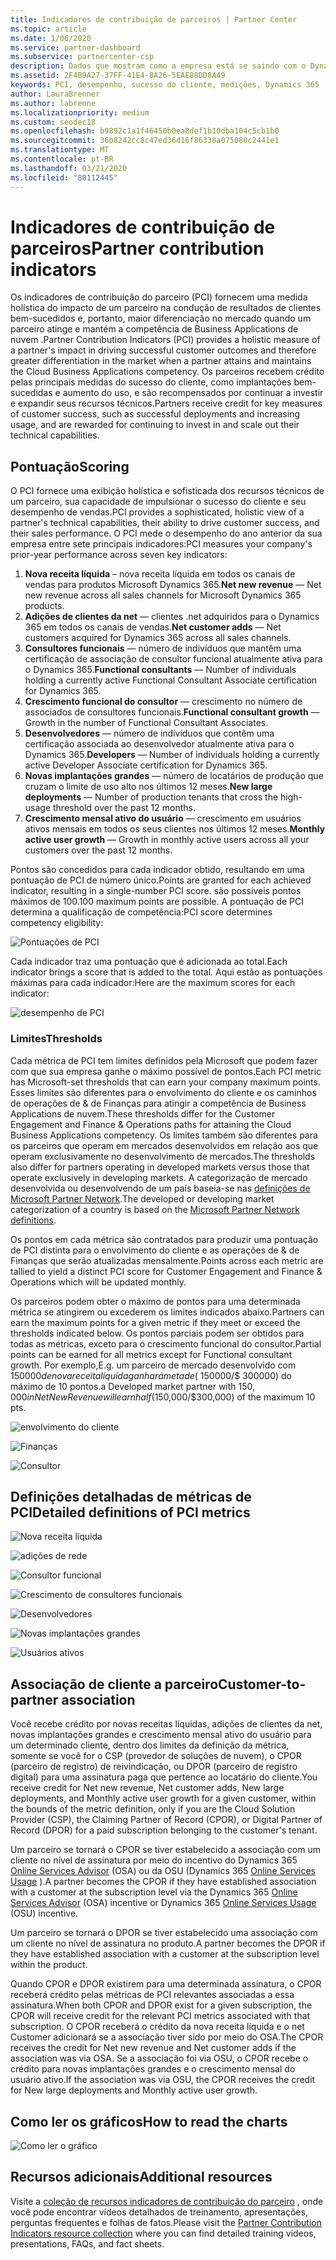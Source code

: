 ```yaml
---
title: Indicadores de contribuição de parceiros | Partner Center
ms.topic: article
ms.date: 1/06/2020
ms.service: partner-dashboard
ms.subservice: partnercenter-csp
description: Dados que mostram como a empresa está se saindo com o Dynamics 365 Customer Engagement ou o Dynamics 365 for Finance and Operations
ms.assetid: 2F4B9A27-37FF-41E4-8A26-5EAE88DD8A49
keywords: PCI, desempenho, sucesso do cliente, medições, Dynamics 365
author: LauraBrenner
ms.author: labrenne
ms.localizationpriority: medium
ms.custom: seodec18
ms.openlocfilehash: b9892c1a1f46450b0ea8def1b10dba104c5cb1b0
ms.sourcegitcommit: 36b8242cc8c47ed36d16f86338a075080c2441e1
ms.translationtype: MT
ms.contentlocale: pt-BR
ms.lasthandoff: 03/21/2020
ms.locfileid: "80112445"
---
```

# <a name="partner-contribution-indicators"></a><span data-ttu-id="8fa9b-104">Indicadores de contribuição de parceiros</span><span class="sxs-lookup"><span data-stu-id="8fa9b-104">Partner contribution indicators</span></span>

<span data-ttu-id="8fa9b-105">Os indicadores de contribuição do parceiro (PCI) fornecem uma medida holística do impacto de um parceiro na condução de resultados de clientes bem-sucedidos e, portanto, maior diferenciação no mercado quando um parceiro atinge e mantém a competência de Business Applications de nuvem .</span><span class="sxs-lookup"><span data-stu-id="8fa9b-105">Partner Contribution Indicators (PCI) provides a holistic measure of a partner's impact in driving successful customer outcomes and therefore greater differentiation in the market when a partner attains and maintains the Cloud Business Applications competency.</span></span> <span data-ttu-id="8fa9b-106">Os parceiros recebem crédito pelas principais medidas do sucesso do cliente, como implantações bem-sucedidas e aumento do uso, e são recompensados por continuar a investir e expandir seus recursos técnicos.</span><span class="sxs-lookup"><span data-stu-id="8fa9b-106">Partners receive credit for key measures of customer success, such as successful deployments and increasing usage, and are rewarded for continuing to invest in and scale out their technical capabilities.</span></span>

## <a name="scoring"></a><span data-ttu-id="8fa9b-107">Pontuação</span><span class="sxs-lookup"><span data-stu-id="8fa9b-107">Scoring</span></span>

<span data-ttu-id="8fa9b-108">O PCI fornece uma exibição holística e sofisticada dos recursos técnicos de um parceiro, sua capacidade de impulsionar o sucesso do cliente e seu desempenho de vendas.</span><span class="sxs-lookup"><span data-stu-id="8fa9b-108">PCI provides a sophisticated, holistic view of a partner's technical capabilities, their ability to drive customer success, and their sales performance.</span></span> <span data-ttu-id="8fa9b-109">O PCI mede o desempenho do ano anterior da sua empresa entre sete principais indicadores:</span><span class="sxs-lookup"><span data-stu-id="8fa9b-109">PCI measures your company's prior-year performance across seven key indicators:</span></span>

1. <span data-ttu-id="8fa9b-110">**Nova receita líquida** – nova receita líquida em todos os canais de vendas para produtos Microsoft Dynamics 365.</span><span class="sxs-lookup"><span data-stu-id="8fa9b-110">**Net new revenue** — Net new revenue across all sales channels for Microsoft Dynamics 365 products.</span></span>
2. <span data-ttu-id="8fa9b-111">**Adições de clientes da net** — clientes .net adquiridos para o Dynamics 365 em todos os canais de vendas.</span><span class="sxs-lookup"><span data-stu-id="8fa9b-111">**Net customer adds** — Net customers acquired for Dynamics 365 across all sales channels.</span></span>
3. <span data-ttu-id="8fa9b-112">**Consultores funcionais** — número de indivíduos que mantêm uma certificação de associação de consultor funcional atualmente ativa para o Dynamics 365.</span><span class="sxs-lookup"><span data-stu-id="8fa9b-112">**Functional consultants** — Number of individuals holding a currently active Functional Consultant Associate certification for Dynamics 365.</span></span>
4. <span data-ttu-id="8fa9b-113">**Crescimento funcional do consultor** — crescimento no número de associados de consultores funcionais.</span><span class="sxs-lookup"><span data-stu-id="8fa9b-113">**Functional consultant growth** — Growth in the number of Functional Consultant Associates.</span></span>
5. <span data-ttu-id="8fa9b-114">**Desenvolvedores** — número de indivíduos que contêm uma certificação associada ao desenvolvedor atualmente ativa para o Dynamics 365.</span><span class="sxs-lookup"><span data-stu-id="8fa9b-114">**Developers** — Number of individuals holding a currently active Developer Associate certification for Dynamics 365.</span></span>
6. <span data-ttu-id="8fa9b-115">**Novas implantações grandes** — número de locatários de produção que cruzam o limite de uso alto nos últimos 12 meses.</span><span class="sxs-lookup"><span data-stu-id="8fa9b-115">**New large deployments** — Number of production tenants that cross the high-usage threshold over the past 12 months.</span></span>
7. <span data-ttu-id="8fa9b-116">**Crescimento mensal ativo do usuário** — crescimento em usuários ativos mensais em todos os seus clientes nos últimos 12 meses.</span><span class="sxs-lookup"><span data-stu-id="8fa9b-116">**Monthly active user growth** — Growth in monthly active users across all your customers over the past 12 months.</span></span>

<span data-ttu-id="8fa9b-117">Pontos são concedidos para cada indicador obtido, resultando em uma pontuação de PCI de número único.</span><span class="sxs-lookup"><span data-stu-id="8fa9b-117">Points are granted for each achieved indicator, resulting in a single-number PCI score.</span></span> <span data-ttu-id="8fa9b-118">são possíveis pontos máximos de 100.</span><span class="sxs-lookup"><span data-stu-id="8fa9b-118">100 maximum points are possible.</span></span> <span data-ttu-id="8fa9b-119">A pontuação de PCI determina a qualificação de competência:</span><span class="sxs-lookup"><span data-stu-id="8fa9b-119">PCI score determines competency eligibility:</span></span>

![Pontuações de PCI](images/pcinew1.png)

<span data-ttu-id="8fa9b-121">Cada indicador traz uma pontuação que é adicionada ao total.</span><span class="sxs-lookup"><span data-stu-id="8fa9b-121">Each indicator brings a score that is added to the total.</span></span> <span data-ttu-id="8fa9b-122">Aqui estão as pontuações máximas para cada indicador:</span><span class="sxs-lookup"><span data-stu-id="8fa9b-122">Here are the maximum scores for each indicator:</span></span>

![desempenho de PCI](images/pci/perfnew.png)

### <a name="thresholds"></a><span data-ttu-id="8fa9b-124">Limites</span><span class="sxs-lookup"><span data-stu-id="8fa9b-124">Thresholds</span></span>

<span data-ttu-id="8fa9b-125">Cada métrica de PCI tem limites definidos pela Microsoft que podem fazer com que sua empresa ganhe o máximo possível de pontos.</span><span class="sxs-lookup"><span data-stu-id="8fa9b-125">Each PCI metric has Microsoft-set thresholds that can earn your company maximum points.</span></span> <span data-ttu-id="8fa9b-126">Esses limites são diferentes para o envolvimento do cliente e os caminhos de operações de & de Finanças para atingir a competência de Business Applications de nuvem.</span><span class="sxs-lookup"><span data-stu-id="8fa9b-126">These thresholds differ for the Customer Engagement and Finance & Operations paths for attaining the Cloud Business Applications competency.</span></span> <span data-ttu-id="8fa9b-127">Os limites também são diferentes para os parceiros que operam em mercados desenvolvidos em relação aos que operam exclusivamente no desenvolvimento de mercados.</span><span class="sxs-lookup"><span data-stu-id="8fa9b-127">The thresholds also differ for partners operating in developed markets versus those that operate exclusively in developing markets.</span></span>  <span data-ttu-id="8fa9b-128">A categorização de mercado desenvolvida ou desenvolvendo de um país baseia-se nas [definições de Microsoft Partner Network](https://assetsprod.microsoft.com/mpn/mpn-developed-and-developing-countries.pdf).</span><span class="sxs-lookup"><span data-stu-id="8fa9b-128">The developed or developing market categorization of a country is based on the [Microsoft Partner Network definitions](https://assetsprod.microsoft.com/mpn/mpn-developed-and-developing-countries.pdf).</span></span>

<span data-ttu-id="8fa9b-129">Os pontos em cada métrica são contratados para produzir uma pontuação de PCI distinta para o envolvimento do cliente e as operações de & de Finanças que serão atualizadas mensalmente.</span><span class="sxs-lookup"><span data-stu-id="8fa9b-129">Points across each metric are tallied to yield a distinct PCI score for Customer Engagement and Finance & Operations which will be updated monthly.</span></span>

<span data-ttu-id="8fa9b-130">Os parceiros podem obter o máximo de pontos para uma determinada métrica se atingirem ou excederem os limites indicados abaixo.</span><span class="sxs-lookup"><span data-stu-id="8fa9b-130">Partners can earn the maximum points for a given metric if they meet or exceed the thresholds indicated below.</span></span> <span data-ttu-id="8fa9b-131">Os pontos parciais podem ser obtidos para todas as métricas, exceto para o crescimento funcional do consultor.</span><span class="sxs-lookup"><span data-stu-id="8fa9b-131">Partial points can be earned for all metrics except for Functional consultant growth.</span></span> <span data-ttu-id="8fa9b-132">Por exemplo,</span><span class="sxs-lookup"><span data-stu-id="8fa9b-132">E.g.</span></span> <span data-ttu-id="8fa9b-133">um parceiro de mercado desenvolvido com $150000 de nova receita líquida ganhará metade ($ 150000/$ 300000) do máximo de 10 pontos.</span><span class="sxs-lookup"><span data-stu-id="8fa9b-133">a Developed market partner with $150,000 in Net New Revenue will earn half ($150,000/$300,000) of the maximum 10 pts.</span></span> 

![envolvimento do cliente](images/pci/custengagethresh.png)

![Finanças](images/pci/table_2.png
)

![Consultor](images/pci/table_3.png)

## <a name="detailed-definitions-of-pci-metrics"></a><span data-ttu-id="8fa9b-137">Definições detalhadas de métricas de PCI</span><span class="sxs-lookup"><span data-stu-id="8fa9b-137">Detailed definitions of PCI metrics</span></span>

![Nova receita líquida](images/pci/netnewrevenue.png)

![adições de rede](images/pci/netadds.png)

![Consultor funcional](images/pci/funcconsult.png)

![Crescimento de consultores funcionais](images/pci/funcgrowth2.png)

![Desenvolvedores](images/pci/developers.png) 

![Novas implantações grandes](images/pci/largedeploy.png) 

![Usuários ativos](images/pci/activeusers.png)



## <a name="customer-to-partner-association"></a><span data-ttu-id="8fa9b-145">Associação de cliente a parceiro</span><span class="sxs-lookup"><span data-stu-id="8fa9b-145">Customer-to-partner association</span></span>

<span data-ttu-id="8fa9b-146">Você recebe crédito por novas receitas líquidas, adições de clientes da net, novas implantações grandes e crescimento mensal ativo do usuário para um determinado cliente, dentro dos limites da definição da métrica, somente se você for o CSP (provedor de soluções de nuvem), o CPOR (parceiro de registro) de reivindicação, ou DPOR (parceiro de registro digital) para uma assinatura paga que pertence ao locatário do cliente.</span><span class="sxs-lookup"><span data-stu-id="8fa9b-146">You receive credit for Net new revenue, Net customer adds, New large deployments, and Monthly active user growth for a given customer, within the bounds of the metric definition, only if you are the Cloud Solution Provider (CSP), the Claiming Partner of Record (CPOR), or Digital Partner of Record (DPOR) for a paid subscription belonging to the customer's tenant.</span></span>

<span data-ttu-id="8fa9b-147">Um parceiro se tornará o CPOR se tiver estabelecido a associação com um cliente no nível de assinatura por meio do incentivo do Dynamics 365 [Online Services Advisor](https://support.microsoft.com/en-us/help/4501560/online-services-advisor-osa-sell-incentives-faq) (OSA) ou da OSU (Dynamics 365 [Online Services Usage](https://support.microsoft.com/en-us/help/4489988/online-services-usage-osu-incentives-faq) ).</span><span class="sxs-lookup"><span data-stu-id="8fa9b-147">A partner becomes the CPOR if they have established association with a customer at the subscription level via the Dynamics 365 [Online Services Advisor](https://support.microsoft.com/en-us/help/4501560/online-services-advisor-osa-sell-incentives-faq) (OSA) incentive or Dynamics 365 [Online Services Usage](https://support.microsoft.com/en-us/help/4489988/online-services-usage-osu-incentives-faq) (OSU) incentive.</span></span>

<span data-ttu-id="8fa9b-148">Um parceiro se tornará o DPOR se tiver estabelecido uma associação com um cliente no nível de assinatura no produto.</span><span class="sxs-lookup"><span data-stu-id="8fa9b-148">A partner becomes the DPOR if they have established association with a customer at the subscription level within the product.</span></span>

<span data-ttu-id="8fa9b-149">Quando CPOR e DPOR existirem para uma determinada assinatura, o CPOR receberá crédito pelas métricas de PCI relevantes associadas a essa assinatura.</span><span class="sxs-lookup"><span data-stu-id="8fa9b-149">When both CPOR and DPOR exist for a given subscription, the CPOR will receive credit for the relevant PCI metrics associated with that subscription.</span></span> <span data-ttu-id="8fa9b-150">O CPOR receberá o crédito da nova receita líquida e o net Customer adicionará se a associação tiver sido por meio do OSA.</span><span class="sxs-lookup"><span data-stu-id="8fa9b-150">The CPOR receives the credit for Net new revenue and Net customer adds if the association was via OSA.</span></span> <span data-ttu-id="8fa9b-151">Se a associação foi via OSU, o CPOR recebe o crédito para novas implantações grandes e o crescimento mensal do usuário ativo.</span><span class="sxs-lookup"><span data-stu-id="8fa9b-151">If the association was via OSU, the CPOR receives the credit for New large deployments and Monthly active user growth.</span></span> 

## <a name="how-to-read-the-charts"></a><span data-ttu-id="8fa9b-152">Como ler os gráficos</span><span class="sxs-lookup"><span data-stu-id="8fa9b-152">How to read the charts</span></span>

![Como ler o gráfico](images/pci/howto.png)

## <a name="additional-resources"></a><span data-ttu-id="8fa9b-154">Recursos adicionais</span><span class="sxs-lookup"><span data-stu-id="8fa9b-154">Additional resources</span></span>

<span data-ttu-id="8fa9b-155">Visite a [coleção de recursos indicadores de contribuição do parceiro](https://aka.ms/pcilearn) , onde você pode encontrar vídeos detalhados de treinamento, apresentações, perguntas frequentes e folhas de fatos.</span><span class="sxs-lookup"><span data-stu-id="8fa9b-155">Please visit the [Partner Contribution Indicators resource collection](https://aka.ms/pcilearn) where you can find detailed training videos, presentations, FAQs, and fact sheets.</span></span> 





